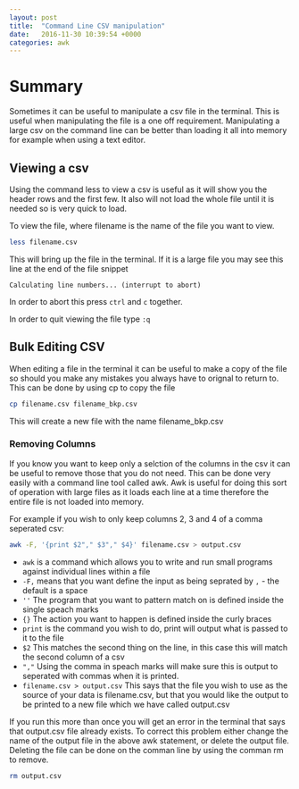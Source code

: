 ```yaml
---
layout: post
title:  "Command Line CSV manipulation"
date:   2016-11-30 10:39:54 +0000
categories: awk
---
```

# Summary

Sometimes it can be useful to manipulate a csv file in the terminal.  This is useful when manipulating the file is a one off requirement.  Manipulating a large csv on the command line can be better than loading it all into memory for example when using a text editor.

## Viewing a csv
Using the command less to view a csv is useful as it will show you the header rows and the first few.  It also will not load the whole file until it is needed so is very quick to load.

To view the file, where filename is the name of the file you want to view.

```bash
less filename.csv
```

This will bring up the file in the terminal.  If it is a large file you may see this line at the end of the file snippet

```
Calculating line numbers... (interrupt to abort)
```
In order to abort this press ```ctrl``` and ```c``` together.

In order to quit viewing the file type ```:q```

## Bulk Editing CSV

When editing a file in the terminal it can be useful to make a copy of the file so should you make any mistakes you always have to orignal to return to.  This can be done by using cp to copy the file

```bash
cp filename.csv filename_bkp.csv
```
This will create a new file with the name filename_bkp.csv

### Removing Columns

If you know you want to keep only a selction of the columns in the csv it can be useful to remove those that you do not need.  This can be done very easily with a command line tool called awk.  Awk is useful for doing this sort of operation with large files as it loads each line at a time therefore the entire file is not loaded into memory.

For example if you wish to only keep columns 2, 3 and 4 of a comma seperated csv:

```bash
awk -F, '{print $2"," $3"," $4}' filename.csv > output.csv
```

* ```awk``` is a command which allows you to write and run small programs against individual lines within a file
* ```-F,``` means that you want define the input as being seprated by ```,``` - the default is a space
* ```''```  The program that you want to pattern match on is defined inside the single speach marks
* ```{}```  The action you want to happen is defined inside the curly braces
* ```print``` is the command you wish to do, print will output what is passed to it to the file
* ```$2``` This matches the second thing on the line, in this case this will match the second column of a csv
* ```","``` Using the comma in speach marks will make sure this is output to seperated with commas when it is printed.
* ```filename.csv > output.csv```  This says that the file you wish to use as the source of your data is filename.csv, but that you would like the output to be printed to a new file which we have called output.csv

If you run this more than once you will get an error in the terminal that says that output.csv file already exists.  To correct this problem either change the name of the output file in the above awk statement, or delete the output file.  Deleting the file can be done on the comman line by using the comman rm to remove.

```bash
rm output.csv
```